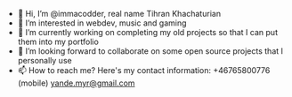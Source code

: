 - 👋 Hi, I’m @immacodder, real name Tihran Khachaturian
- 👀 I’m interested in webdev, music and gaming
- 🌱 I’m currently working on completing my old projects so that I can put them into my portfolio
- 💞️ I’m looking forward to collaborate on some open source projects that I personally use
- 📫 How to reach me? Here's my contact information:
+46765800776 (mobile)
yande.myr@gmail.com

<!---
immacodder/immacodder is a ✨ special ✨ repository because its `README.md` (this file) appears on your GitHub profile.
You can click the Preview link to take a look at your changes.
--->
